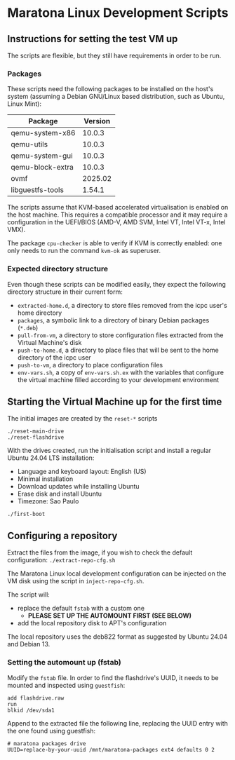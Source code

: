 # Maratona Linux Development Scripts

## Instructions for setting the test VM up

The scripts are flexible, but they still have requirements in order to be run.

### Packages

These scripts need the following packages to be installed on the host's system
(assuming a Debian GNU/Linux based distribution, such as Ubuntu, Linux Mint):

|Package         |Version|
|----------------|-------|
|qemu-system-x86 |10.0.3 |
|qemu-utils      |10.0.3 |
|qemu-system-gui |10.0.3 |
|qemu-block-extra|10.0.3 |
|ovmf            |2025.02|
|libguestfs-tools|1.54.1 |

The scripts assume that KVM-based accelerated virtualisation is enabled on the
host machine. This requires a compatible processor and it may require a
configuration in the UEFI/BIOS (AMD-V, AMD SVM, Intel VT, Intel VT-x,
Intel VMX).

The package `cpu-checker` is able to verify if KVM is correctly enabled: one
only needs to run the command `kvm-ok` as superuser.

### Expected directory structure

Even though these scripts can be modified easily, they expect the following
directory structure in their current form:

- `extracted-home.d`, a directory to store files removed from the icpc user's
home directory
- `packages`, a symbolic link to a directory of binary Debian packages (`*.deb`)
- `pull-from-vm`, a directory to store configuration files extracted from the
Virtual Machine's disk
- `push-to-home.d`, a directory to place files that will be sent to the home
directory of the icpc user
- `push-to-vm`, a directory to place configuration files
- `env-vars.sh`, a copy of `env-vars.sh.ex` with the variables that configure
the virtual machine filled according to your development environment

## Starting the Virtual Machine up for the first time

The initial images are created by the `reset-*` scripts

```
./reset-main-drive
./reset-flashdrive
```

With the drives created, run the initialisation script and install a regular
Ubuntu 24.04 LTS installation:

- Language and keyboard layout: English (US)
- Minimal installation
- Download updates while installing Ubuntu
- Erase disk and install Ubuntu
- Timezone: Sao Paulo

```
./first-boot
```

## Configuring a repository

Extract the files from the image, if you wish to check the default
configuration: `./extract-repo-cfg.sh`

The Maratona Linux local development configuration can be injected on the VM
disk using the script in `inject-repo-cfg.sh`.

The script will:

- replace the default `fstab` with a custom one
	- **PLEASE SET UP THE AUTOMOUNT FIRST (SEE BELOW)**
- add the local repository disk to APT's configuration

The local repository uses the deb822 format as suggested by Ubuntu 24.04 and
Debian 13.

### Setting the automount up (fstab)

Modify the `fstab` file. In order to find the flashdrive's UUID, it needs to be
mounted and inspected using `guestfish`:

```
add flashdrive.raw
run
blkid /dev/sda1
```

Append to the extracted file the following line, replacing the UUID entry with
the one found using guestfish:

```
# maratona packages drive
UUID=replace-by-your-uuid /mnt/maratona-packages ext4 defaults 0 2
```
